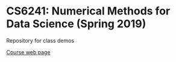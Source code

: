 # CS6241: Numerical Methods for Data Science (Spring 2019)
Repository for class demos

[Course web page](http://www.cs.cornell.edu/courses/cs6241/2019sp/)


